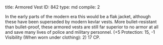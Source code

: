 title:          Armored Vest
ID:             842
type:           md
compile:        2



In the early parts of the modern era this would be a flak jacket, although these have been superseded by modern kevlar vests. More bullet-resistant than bullet-proof, these armored vests are still far superior to no armor at all and save many lives of police and military personnel. (+5 Protection: 15, -1 Visibility (When worn under clothing): 2) 17 CP.